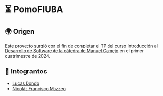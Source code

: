 # ⏳ PomoFIUBA
## 🌍 Origen
Este proyecto surgió con el fin de completar el TP del curso [Introducción al Desarrollo de Software de la cátedra de Manuel Camejo](https://intro-camejo.github.io/web/) en el primer cuatrimestre de 2024.
## 👥 Integrantes
- [Lucas Dondo](https://github.com/LucasDondo)
- [Nicolás Francisco Mazzeo](https://github.com/ElMalditoNINE9)
